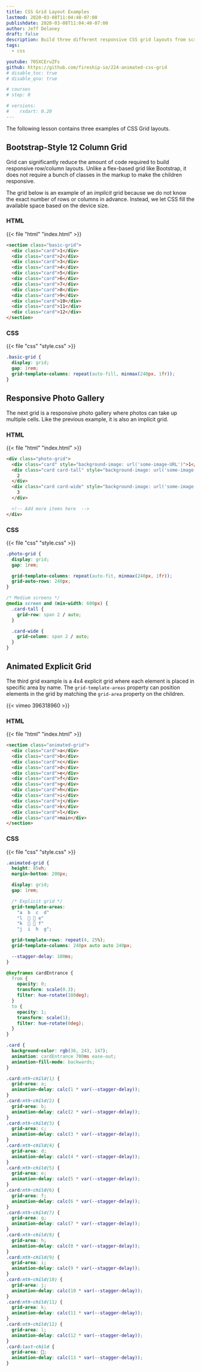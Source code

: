 ```yaml
---
title: CSS Grid Layout Examples
lastmod: 2020-03-08T11:04:48-07:00
publishdate: 2020-03-08T11:04:48-07:00
author: Jeff Delaney
draft: false
description: Build three different responsive CSS grid layouts from scratch
tags:
  - css

youtube: 705XCEruZFs
github: https://github.com/fireship-io/224-animated-css-grid
# disable_toc: true
# disable_qna: true

# courses
# step: 0

# versions:
#    rxdart: 0.20
---
```


The following lesson contains three examples of CSS Grid layouts.

## Bootstrap-Style 12 Column Grid

Grid can significantly reduce the amount of code required to build responsive row/column layouts. Unlike a flex-based grid like Bootstrap, it does not require a bunch of classes in the markup to make the children responsive.

The grid below is an example of an _implicit_ grid because we do not know the exact number of rows or columns in advance. Instead, we let CSS fill the available space based on the device size.

### HTML

{{< file "html" "index.html" >}}

```html
<section class="basic-grid">
  <div class="card">1</div>
  <div class="card">2</div>
  <div class="card">3</div>
  <div class="card">4</div>
  <div class="card">5</div>
  <div class="card">6</div>
  <div class="card">7</div>
  <div class="card">8</div>
  <div class="card">9</div>
  <div class="card">10</div>
  <div class="card">11</div>
  <div class="card">12</div>
</section>
```

### CSS

{{< file "css" "style.css" >}}

```css
.basic-grid {
  display: grid;
  gap: 1rem;
  grid-template-columns: repeat(auto-fill, minmax(240px, 1fr));
}
```

## Responsive Photo Gallery

The next grid is a responsive photo gallery where photos can take up multiple cells. Like the previous example, it is also an implicit grid.

### HTML

{{< file "html" "index.html" >}}

```html
<div class="photo-grid">
  <div class="card" style="background-image: url('some-image-URL')">1</div>
  <div class="card card-tall" style="background-image: url('some-image-URL')">
    2
  </div>
  <div class="card card-wide" style="background-image: url('some-image-URL')">
    3
  </div>

  <!-- Add more items here  -->
</div>
```

### CSS

{{< file "css" "style.css" >}}

```css
.photo-grid {
  display: grid;
  gap: 1rem;

  grid-template-columns: repeat(auto-fit, minmax(240px, 1fr));
  grid-auto-rows: 240px;
}

/* Medium screens */
@media screen and (min-width: 600px) {
  .card-tall {
    grid-row: span 2 / auto;
  }

  .card-wide {
    grid-column: span 2 / auto;
  }
}
```

## Animated Explicit Grid

The third grid example is a 4x4 explicit grid where each element is placed in specific area by name. The `grid-template-areas` property can position elements in the grid by matching the `grid-area` property on the children.

<div class="vid vid-center">
    {{< vimeo 396318960 >}}
</div>

### HTML

{{< file "html" "index.html" >}}

```html
<section class="animated-grid">
  <div class="card">a</div>
  <div class="card">b</div>
  <div class="card">c</div>
  <div class="card">d</div>
  <div class="card">e</div>
  <div class="card">f</div>
  <div class="card">g</div>
  <div class="card">h</div>
  <div class="card">i</div>
  <div class="card">j</div>
  <div class="card">k</div>
  <div class="card">l</div>
  <div class="card">main</div>
</section>
```

### CSS

{{< file "css" "style.css" >}}

```css
.animated-grid {
  height: 85vh;
  margin-bottom: 200px;

  display: grid;
  gap: 1rem;

  /* Explicit grid */
  grid-template-areas:
    "a  b  c  d"
    "l  🌟 🌟 e"
    "k  🌟 🌟 f"
    "j  i  h  g";

  grid-template-rows: repeat(4, 25%);
  grid-template-columns: 240px auto auto 240px;

  --stagger-delay: 100ms;
}

@keyframes cardEntrance {
  from {
    opacity: 0;
    transform: scale(0.3);
    filter: hue-rotate(180deg);
  }
  to {
    opacity: 1;
    transform: scale(1);
    filter: hue-rotate(0deg);
  }
}

.card {
  background-color: rgb(36, 243, 147);
  animation: cardEntrance 700ms ease-out;
  animation-fill-mode: backwards;
}

.card:nth-child(1) {
  grid-area: a;
  animation-delay: calc(1 * var(--stagger-delay));
}
.card:nth-child(2) {
  grid-area: b;
  animation-delay: calc(2 * var(--stagger-delay));
}
.card:nth-child(3) {
  grid-area: c;
  animation-delay: calc(3 * var(--stagger-delay));
}
.card:nth-child(4) {
  grid-area: d;
  animation-delay: calc(4 * var(--stagger-delay));
}
.card:nth-child(5) {
  grid-area: e;
  animation-delay: calc(5 * var(--stagger-delay));
}
.card:nth-child(6) {
  grid-area: f;
  animation-delay: calc(6 * var(--stagger-delay));
}
.card:nth-child(7) {
  grid-area: g;
  animation-delay: calc(7 * var(--stagger-delay));
}
.card:nth-child(8) {
  grid-area: h;
  animation-delay: calc(8 * var(--stagger-delay));
}
.card:nth-child(9) {
  grid-area: i;
  animation-delay: calc(9 * var(--stagger-delay));
}
.card:nth-child(10) {
  grid-area: j;
  animation-delay: calc(10 * var(--stagger-delay));
}
.card:nth-child(11) {
  grid-area: k;
  animation-delay: calc(11 * var(--stagger-delay));
}
.card:nth-child(12) {
  grid-area: l;
  animation-delay: calc(12 * var(--stagger-delay));
}
.card:last-child {
  grid-area: 🌟;
  animation-delay: calc(13 * var(--stagger-delay));
}
```
